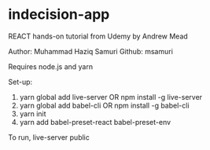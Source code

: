 # indecision-app
REACT hands-on tutorial from Udemy by Andrew Mead

Author: Muhammad Haziq Samuri
Github: msamuri

Requires node.js and yarn

Set-up: 
1. yarn global add live-server OR npm install -g live-server
2. yarn global add babel-cli OR npm install -g babel-cli
3. yarn init
4. yarn add babel-preset-react babel-preset-env


To run, live-server public 